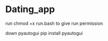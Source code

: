 # Dating_app

run chmod +x run.bash to give run permission

down pyautogui 
    pip install pyautogui




